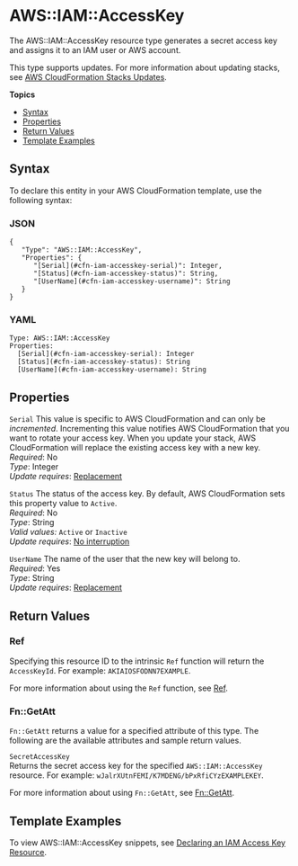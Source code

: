# AWS::IAM::AccessKey<a name="aws-properties-iam-accesskey"></a>

The AWS::IAM::AccessKey resource type generates a secret access key and assigns it to an IAM user or AWS account\.

This type supports updates\. For more information about updating stacks, see [AWS CloudFormation Stacks Updates](using-cfn-updating-stacks.md)\.

**Topics**
+ [Syntax](#aws-resource-iam-accesskey-syntax)
+ [Properties](#aws-properties-iam-accesskey-prop)
+ [Return Values](#aws-properties-iam-accesskey-ref)
+ [Template Examples](#w2922ab1c21c10d140c14c15)

## Syntax<a name="aws-resource-iam-accesskey-syntax"></a>

To declare this entity in your AWS CloudFormation template, use the following syntax:

### JSON<a name="aws-resource-iam-accesskey-syntax.json"></a>

```
{
   "Type": "AWS::IAM::AccessKey",
   "Properties": {
      "[Serial](#cfn-iam-accesskey-serial)": Integer,
      "[Status](#cfn-iam-accesskey-status)": String,
      "[UserName](#cfn-iam-accesskey-username)": String
   }
}
```

### YAML<a name="aws-resource-iam-accesskey-syntax.yaml"></a>

```
Type: AWS::IAM::AccessKey
Properties: 
  [Serial](#cfn-iam-accesskey-serial): Integer
  [Status](#cfn-iam-accesskey-status): String
  [UserName](#cfn-iam-accesskey-username): String
```

## Properties<a name="aws-properties-iam-accesskey-prop"></a>

`Serial`  <a name="cfn-iam-accesskey-serial"></a>
This value is specific to AWS CloudFormation and can only be *incremented*\. Incrementing this value notifies AWS CloudFormation that you want to rotate your access key\. When you update your stack, AWS CloudFormation will replace the existing access key with a new key\.  
*Required*: No  
*Type*: Integer  
*Update requires*: [Replacement](using-cfn-updating-stacks-update-behaviors.md#update-replacement)

`Status`  <a name="cfn-iam-accesskey-status"></a>
The status of the access key\. By default, AWS CloudFormation sets this property value to `Active`\.  
*Required*: No  
*Type*: String  
*Valid values:* `Active` or `Inactive`  
*Update requires*: [No interruption](using-cfn-updating-stacks-update-behaviors.md#update-no-interrupt)

`UserName`  <a name="cfn-iam-accesskey-username"></a>
The name of the user that the new key will belong to\.  
*Required*: Yes  
*Type*: String  
*Update requires*: [Replacement](using-cfn-updating-stacks-update-behaviors.md#update-replacement)

## Return Values<a name="aws-properties-iam-accesskey-ref"></a>

### Ref<a name="w2922ab1c21c10d140c14c13b2"></a>

Specifying this resource ID to the intrinsic `Ref` function will return the `AccessKeyId`\. For example: `AKIAIOSFODNN7EXAMPLE`\.

For more information about using the `Ref` function, see [Ref](intrinsic-function-reference-ref.md)\.

### Fn::GetAtt<a name="w2922ab1c21c10d140c14c13b4"></a>

`Fn::GetAtt` returns a value for a specified attribute of this type\. The following are the available attributes and sample return values\.

`SecretAccessKey`  
Returns the secret access key for the specified `AWS::IAM::AccessKey` resource\. For example: `wJalrXUtnFEMI/K7MDENG/bPxRfiCYzEXAMPLEKEY`\.

For more information about using `Fn::GetAtt`, see [Fn::GetAtt](intrinsic-function-reference-getatt.md)\.

## Template Examples<a name="w2922ab1c21c10d140c14c15"></a>

To view AWS::IAM::AccessKey snippets, see [Declaring an IAM Access Key Resource](quickref-iam.md#scenario-iam-accesskey)\.